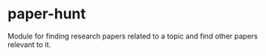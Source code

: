 # paper-hunt
Module for finding research papers related to a topic and find other papers relevant to it.
